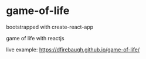 # game-of-life
bootstrapped with create-react-app

game of life with reactjs

live example: https://dfirebaugh.github.io/game-of-life/
